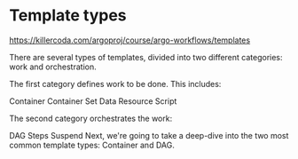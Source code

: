 # Template types
https://killercoda.com/argoproj/course/argo-workflows/templates

There are several types of templates, divided into two different categories: work and orchestration.

The first category defines work to be done. This includes:

Container
Container Set
Data
Resource
Script

The second category orchestrates the work:

DAG
Steps
Suspend
Next, we're going to take a deep-dive into the two most common template types: Container and DAG.